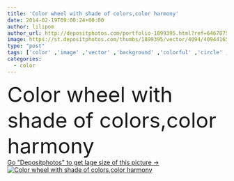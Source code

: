 ```yaml
---
title: 'Color wheel with shade of colors,color harmony'
date: 2014-02-19T09:00:24+00:00
author: lilipom
author_url: http://depositphotos.com/portfolio-1899395.html?ref=64678756
image: https://st.depositphotos.com/thumbs/1899395/vector/4094/40944165/api_thumb_450.jpg?forcejpeg=true
type: "post"
tags: ['color' ,'image' ,'vector' ,'background' ,'colorful' ,'circle' ,'graphic' ,'element' ,'illustration' ,'design' ,'bright' ,'art' ,'abstract' ,'colour' ,'colourful' ,'light' ,'pattern' ,'creativity' ,'style' ,'cold' ,'rainbow' ,'creative' ,'icon' ,'tile' ,'variation' ,'multicolored' ,'gradient' ,'sample' ,'contrast' ,'mix' ,'wheel' ,'offset' ,'shade' ,'collection' ,'print' ,'palette' ,'pigment' ,'designer' ,'spectrum' ,'chart' ,'guide' ,'concentric' ,'Guidance' ,'saturation' ,'hue' ,'tint' ,'de' ,'secondary' ,'sampler' ,'chromatic' ]
categories: 
  - color
---
```

<div aling="center">
            <font size="60"> Color wheel with shade of colors,color harmony</font>   
</div>
<div>
    <a href='https://depositphotos.com/40944165/stock-illustration-color-wheel-with-shade-of.html?ref=64678756' target=_blank > Go "Depositphotos" to get lage size of this picture ->
        <img href='https://depositphotos.com/40944165/stock-illustration-color-wheel-with-shade-of.html?ref=64678756' src='https://st.depositphotos.com/1899395/4094/v/950/depositphotos_40944165-stock-illustration-color-wheel-with-shade-of.jpg?forcejpeg=true' alt='Color wheel with shade of colors,color harmony' >
    </a>
</div>
